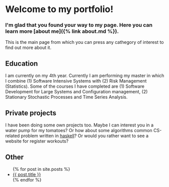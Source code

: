 # Welcome to my portfolio! 

### I'm glad that you found your way to my page. Here you can learn more [about me]({% link about.md %}).

This is the main page from which you can press any cathegory of interest to find out more about it. 

## Education
I am currently on my 4th year. Currently I am performing my master in which I combine (1) Software Intensive Systems with (2) Risk Management (Statistics). Some of the courses I have completed are (1) Software Development for Large Systems and Configuration management, (2) Stationary Stochastic Processes and Time Series Analysis. 

## Private projects
I have been doing some own projects too. Maybe I can interest you in a water pump for my tomatoes? Or how about some algorithms common CS-related problem written in [haskell](https://github.com/Dojde/haskell-algorithms.git)? Or would you rather want to see a website for register workouts? 

## Other 

<ul>
  {% for post in site.posts %}
    <li>
      <a href="{{ post.url }}">{{ post.title }}</a>
    </li>
  {% endfor %}
</ul>
